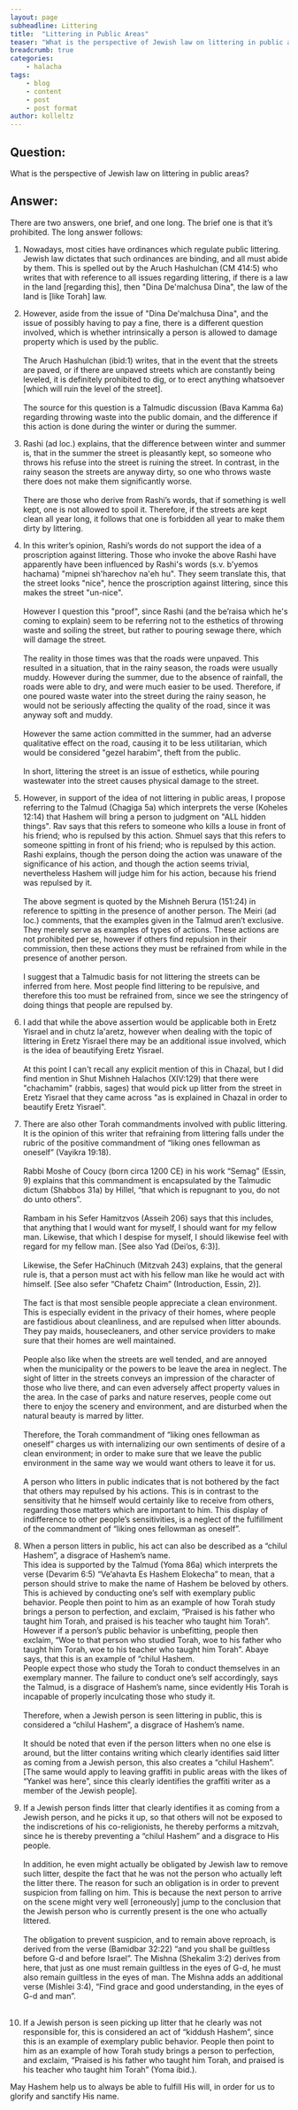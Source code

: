 ```yaml
---
layout: page
subheadline: Littering
title:  "Littering in Public Areas"
teaser: "What is the perspective of Jewish law on littering in public areas?"
breadcrumb: true
categories:
    - halacha
tags:
    - blog
    - content
    - post
    - post format
author: kolleltz
---
```


## Question:
What is the perspective of Jewish law on littering in public areas?

 
## Answer:

There are two answers, one brief, and one long. The brief one is that it’s prohibited. The long answer follows:

1. Nowadays, most cities have ordinances which regulate public littering. Jewish law dictates that such ordinances are binding, and all must abide by them. This is spelled out by the Aruch Hashulchan (CM 414:5) who writes that with reference to all issues regarding littering, if there is a law in the land [regarding this], then "Dina De'malchusa Dina", the law of the land is [like Torah] law.

2. However, aside from the issue of "Dina De'malchusa Dina", and the issue of possibly having to pay a fine, there is a different question involved, which is whether intrinsically a person is allowed to damage property which is used by the public.<br><br>
The Aruch Hashulchan (ibid:1) writes, that in the event that the streets are paved, or if there are unpaved streets which are constantly being leveled, it is definitely prohibited to dig, or to erect anything whatsoever [which will ruin the level of the street].<br><br>
The source for this question is a Talmudic discussion (Bava Kamma 6a) regarding throwing waste into the public domain, and the difference if this action is done during the winter or during the summer.

3. Rashi (ad loc.) explains, that the difference between winter and summer is, that in the summer the street is pleasantly kept, so someone who throws his refuse into the street is ruining the street. In contrast, in the rainy season the streets are anyway dirty, so one who throws waste there does not make them significantly worse.<br><br>
There are those who derive from Rashi’s words, that if something is well kept, one is not allowed to spoil it. Therefore, if the streets are kept clean all year long, it follows that one is forbidden all year to make them dirty by littering.

4. In this writer’s opinion, Rashi’s words do not support the idea of a proscription against littering. Those who invoke the above Rashi have apparently have been influenced by Rashi's words (s.v. b'yemos hachama) "mipnei sh'harechov na'eh hu". They seem translate this, that the street looks "nice", hence the proscription against littering, since this makes the street "un-nice".<br><br>
However I question this "proof", since Rashi (and the be’raisa which he's coming to explain) seem to be referring not to the esthetics of throwing waste and soiling the street, but rather to pouring sewage there, which will damage the street.<br><br>
The reality in those times was that the roads were unpaved. This resulted in a situation, that in the rainy season, the roads were usually muddy. However during the summer, due to the absence of rainfall, the roads were able to dry, and were much easier to be used. Therefore, if one poured waste water into the street during the rainy season, he would not be seriously affecting the quality of the road, since it was anyway soft and muddy.<br><br>
However the same action committed in the summer, had an adverse qualitative effect on the road, causing it to be less utilitarian, which would be considered "gezel harabim", theft from the public.<br><br>
In short, littering the street is an issue of esthetics, while pouring wastewater into the street causes physical damage to the street.

5. However, in support of the idea of not littering in public areas, I propose referring to the Talmud (Chagiga 5a) which interprets the verse (Koheles 12:14) that Hashem will bring a person to judgment on "ALL hidden things". Rav says that this refers to someone who kills a louse in front of his friend; who is repulsed by this action. Shmuel says that this refers to someone spitting in front of his friend; who is repulsed by this action. Rashi explains, though the person doing the action was unaware of the significance of his action, and though the action seems trivial, nevertheless Hashem will judge him for his action, because his friend was repulsed by it.<br><br>
The above segment is quoted by the Mishneh Berura (151:24) in reference to spitting in the presence of another person.  The Meiri (ad loc.) comments, that the examples given in the Talmud aren’t exclusive. They merely serve as examples of types of actions. These actions are not prohibited per se, however if others find repulsion in their commission, then these actions they must be refrained from while in the presence of another person.<br><br>
I suggest that a Talmudic basis for not littering the streets can be inferred from here. Most people find littering to be repulsive, and therefore this too must be refrained from, since we see the stringency of doing things that people are repulsed by.

6. I add that while the above assertion would be applicable both in Eretz Yisrael and in chutz la'aretz, however when dealing with the topic of littering in Eretz Yisrael there may be an additional issue involved, which is the idea of beautifying Eretz Yisrael.<br><br>
At this point I can't recall any explicit mention of this in Chazal, but I did find mention in Shut Mishneh Halachos (XIV:129) that there were "chachamim" (rabbis, sages) that would pick up litter from the street in Eretz Yisrael that they came across "as is explained in Chazal in order to beautify Eretz Yisrael".

7. There are also other Torah commandments involved with public littering.<br>
It is the opinion of this writer that refraining from littering falls under the rubric of the positive commandment of “liking ones fellowman as oneself” (Vayikra 19:18).<br><br>
Rabbi Moshe of Coucy (born circa 1200 CE) in his work “Semag” (Essin, 9) explains that this commandment is encapsulated by the Talmudic dictum (Shabbos 31a) by Hillel, “that which is repugnant to you, do not do unto others”.<br><br>
Rambam in his Sefer Hamitzvos (Asseih 206) says that this includes, that anything that I would want for myself, I should want for my fellow man. Likewise, that which I despise for myself, I should likewise feel with regard for my fellow man. [See also Yad (Dei’os, 6:3)].<br><br>
Likewise, the Sefer HaChinuch (Mitzvah 243) explains, that the general rule is, that a person must act with his fellow man like he would act with himself. [See also sefer “Chafetz Chaim” (Introduction, Essin, 2)].<br><br>
The fact is that most sensible people appreciate a clean environment. This is especially evident in the privacy of their homes, where people are fastidious about cleanliness, and are repulsed when litter abounds. They pay maids, housecleaners, and other service providers to make sure that their homes are well maintained.<br><br>
People also like when the streets are well tended, and are annoyed when the municipality or the powers to be leave the area in neglect. The sight of litter in the streets conveys an impression of the character of those who live there, and can even adversely affect property values in the area. In the case of parks and nature reserves, people come out there to enjoy the scenery and environment, and are disturbed when the natural beauty is marred by litter.<br><br>
Therefore, the Torah commandment of “liking ones fellowman as oneself” charges us with internalizing our own sentiments of desire of a clean environment; in order to make sure that we leave the public environment in the same way we would want others to leave it for us.<br><br>
A person who litters in public indicates that is not bothered by the fact that others may repulsed by his actions. This is in contrast to the sensitivity that he himself would certainly like to receive from others, regarding those matters which are important to him. This display of indifference to other people’s sensitivities, is a neglect of the fulfillment of the commandment of “liking ones fellowman as oneself”.

8. When a person litters in public, his act can also be described as a “chilul Hashem”, a disgrace of Hashem’s name.<br>
This idea is supported by the Talmud (Yoma 86a) which interprets the verse (Devarim 6:5) “Ve’ahavta Es Hashem Elokecha” to mean, that a person should strive to make the name of Hashem be beloved by others. This is achieved by conducting one’s self with exemplary public behavior. People then point to him as an example of how Torah study brings a person to perfection, and exclaim, “Praised is his father who taught him Torah, and praised is his teacher who taught him Torah”. However if a person’s public behavior is unbefitting, people then exclaim, “Woe to that person who studied Torah, woe to his father who taught him Torah, woe to his teacher who taught him Torah”. Abaye says, that this is an example of “chilul Hashem.<br>
People expect those who study the Torah to conduct themselves in an exemplary manner. The failure to conduct one’s self accordingly, says the Talmud, is a disgrace of Hashem’s name, since evidently His Torah is incapable of properly inculcating those who study it.<br><br>
Therefore, when a Jewish person is seen littering in public, this is considered a “chilul Hashem”, a disgrace of Hashem’s name.<br><br>
It should be noted that even if the person litters when no one else is around, but the litter contains writing which clearly identifies said litter as coming from a Jewish person, this also creates a “chilul Hashem”. [The same would apply to leaving graffiti in public areas with the likes of “Yankel was here”, since this clearly identifies the graffiti writer as a member of the Jewish people].

9. If a Jewish person finds litter that clearly identifies it as coming from a Jewish person, and he picks it up, so that others will not be exposed to the indiscretions of his co-religionists, he thereby performs a mitzvah, since he is thereby preventing a “chilul Hashem” and a disgrace to His people.<br><br>
In addition, he even might actually be obligated by Jewish law to remove such litter, despite the fact that he was not the person who actually left the litter there. The reason for such an obligation is in order to prevent suspicion from falling on him. This is because the next person to arrive on the scene might very well [erroneously] jump to the conclusion that the Jewish person who is currently present is the one who actually littered.<br><br>
The obligation to prevent suspicion, and to remain above reproach, is derived from the verse (Bamidbar 32:22) “and you shall be guiltless before G-d and before Israel”. The Mishna (Shekalim 3:2) derives from here, that just as one must remain guiltless in the eyes of G-d, he must also remain guiltless in the eyes of man. The Mishna adds an additional verse (Mishlei 3:4), “Find grace and good understanding, in the eyes of G-d and man”.<br><br>

10. If a Jewish person is seen picking up litter that he clearly was not responsible for, this is considered an act of “kiddush Hashem”, since this is an example of exemplary public behavior. People then point to him as an example of how Torah study brings a person to perfection, and exclaim, “Praised is his father who taught him Torah, and praised is his teacher who taught him Torah” (Yoma ibid.).


May Hashem help us to always be able to fulfill His will, in order for us to glorify and sanctify His name.
